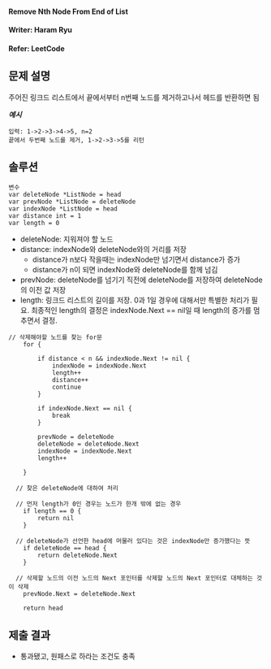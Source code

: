 #### Remove Nth Node From End of List
#### Writer: Haram Ryu
#### Refer: LeetCode

## 문제 설명
주어진 링크드 리스트에서 끝에서부터 n번째 노드를 제거하고나서 헤드를 반환하면 됨  

***예시***
```
입력: 1->2->3->4->5, n=2
끝에서 두번째 노드를 제거, 1->2->3->5를 리턴
```

## 솔루션
```
변수
var deleteNode *ListNode = head  
var prevNode *ListNode = deleteNode  
var indexNode *ListNode = head  
var distance int = 1  
var length = 0  
```
- deleteNode: 지워져야 할 노드
- distance: indexNode와 deleteNode와의 거리를 저장
    - distance가 n보다 작을때는 indexNode만 넘기면서 distance가 증가
    - distance가 n이 되면 indexNode와 deleteNode를 함께 넘김
- prevNode: deleteNode를 넘기기 직전에 deleteNode를 저장하여 deleteNode의 이전 값 저장
- length: 링크드 리스트의 길이를 저장. 0과 1일 경우에 대해서만 특별한 처리가 필요. 최종적인 length의 결정은 indexNode.Next == nil일 때 length의 증가를 멈추면서 결정.

```
// 삭제해야할 노드를 찾는 for문
	for {

		if distance < n && indexNode.Next != nil {
			indexNode = indexNode.Next
			length++
			distance++
			continue
		}

		if indexNode.Next == nil {
			break
		}

		prevNode = deleteNode
		deleteNode = deleteNode.Next
		indexNode = indexNode.Next
		length++

	}
  
  // 찾은 deleteNode에 대하여 처리
  
  // 먼저 length가 0인 경우는 노드가 한개 밖에 없는 경우
  	if length == 0 {
		return nil
	}
  
  // deleteNode가 선언한 head에 머물러 있다는 것은 indexNode만 증가했다는 뜻
    if deleteNode == head {
        return deleteNode.Next
    }
    
  // 삭제할 노드의 이전 노드의 Next 포인터를 삭제할 노드의 Next 포인터로 대체하는 것이 삭제  
	prevNode.Next = deleteNode.Next

	return head

```
## 제출 결과
- 통과됐고, 원패스로 하라는 조건도 충족
